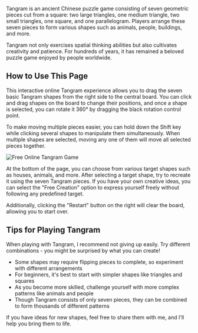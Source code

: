 Tangram is an ancient Chinese puzzle game consisting of seven geometric pieces cut from a square: two large triangles, one medium triangle, two small triangles, one square, and one parallelogram. Players arrange these seven pieces to form various shapes such as animals, people, buildings, and more.

Tangram not only exercises spatial thinking abilities but also cultivates creativity and patience. For hundreds of years, it has remained a beloved puzzle game enjoyed by people worldwide.

## How to Use This Page

This interactive online Tangram experience allows you to drag the seven basic Tangram shapes from the right side to the central board. You can click and drag shapes on the board to change their positions, and once a shape is selected, you can rotate it 360° by dragging the black rotation control point.

To make moving multiple pieces easier, you can hold down the Shift key while clicking several shapes to manipulate them simultaneously. When multiple shapes are selected, moving any one of them will move all selected pieces together.

![Free Online Tangram Game](https://games.programnotes.cn/20250516_ai_gallery_tangram_cover_en.png)

At the bottom of the page, you can choose from various target shapes such as houses, animals, and more. After selecting a target shape, try to recreate it using the seven Tangram pieces. If you have your own creative ideas, you can select the "Free Creation" option to express yourself freely without following any predefined target.

Additionally, clicking the "Restart" button on the right will clear the board, allowing you to start over.

## Tips for Playing Tangram

When playing with Tangram, I recommend not giving up easily. Try different combinations - you might be surprised by what you can create!

- Some shapes may require flipping pieces to complete, so experiment with different arrangements
- For beginners, it's best to start with simpler shapes like triangles and squares
- As you become more skilled, challenge yourself with more complex patterns like animals and people
- Though Tangram consists of only seven pieces, they can be combined to form thousands of different patterns

If you have ideas for new shapes, feel free to share them with me, and I'll help you bring them to life.
